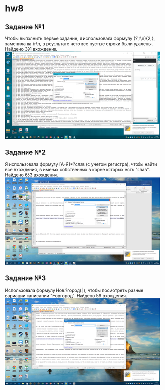 # hw8

## Задание №1
Чтобы выполнить первое задание, я использовала формулу (\?\r\n){2,}, заменила на \r\n, в реузльтате чего все пустые строки были удалены.
Найдено 391 вхождения.
![alt text](https://github.com/nbugelskaya/hw8/blob/master/skrin6.png)

## Задание №2
Я использовала формулу [А-Я]*?слав (с учетом регистра), чтобы найти все вхождения, в именах собственных в корне которых есть "слав".
Найдено 653 вхождения.
![alt text](https://github.com/nbugelskaya/hw8/blob/master/skrin3.png)

## Задание №3
Использовала формулу Нов.?город(.|), чтобы посмотреть разные вариации написании "Новгород".
Найдено 59 вхождения.
![alt text](https://github.com/nbugelskaya/hw8/blob/master/skrin4.png)
